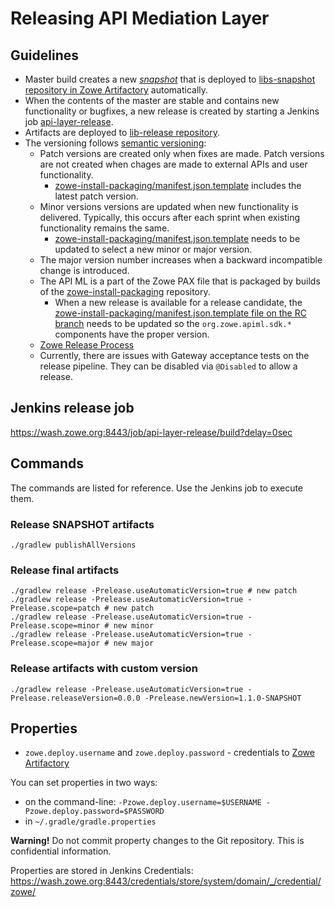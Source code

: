# Releasing API Mediation Layer

## Guidelines

- Master build creates a new [_snapshot_](https://stackoverflow.com/questions/5901378/what-exactly-is-a-maven-snapshot-and-why-do-we-need-it) that is deployed to [libs-snapshot repository in Zowe Artifactory](https://zowe.jfrog.io/zowe/libs-snapshot/org/zowe/apiml/sdk/ ) automatically.
- When the contents of the master are stable and contains new functionality or bugfixes, a new release is created by starting a Jenkins job [api-layer-release](https://wash.zowe.org:8443/job/api-layer-release/build?delay=0sec).
- Artifacts are deployed to [lib-release repository](https://zowe.jfrog.io/zowe/libs-release/org/zowe/apiml/sdk/).
- The versioning follows [semantic versioning](https://semver.org/):
  - Patch versions are created only when fixes are made. Patch versions are not created when chages are made to external APIs and user functionality.
    - [zowe-install-packaging/manifest.json.template](https://github.com/zowe/zowe-install-packaging/blob/master/manifest.json.template) includes the latest patch version.
  - Minor versions versions are updated when new functionality is delivered. Typically, this occurs after each sprint when existing functionality remains the same.
    - [zowe-install-packaging/manifest.json.template](https://github.com/zowe/zowe-install-packaging/blob/master/manifest.json.template) needs to be updated to select a new minor or major version.
  - The major version number increases when a backward incompatible change is introduced.
  - The API ML is a part of the Zowe PAX file that is packaged by builds of the [zowe-install-packaging](https://github.com/zowe/zowe-install-packaging/) repository.
    - When a new release is available for a release candidate, the [zowe-install-packaging/manifest.json.template file on the RC branch](https://github.com/zowe/zowe-install-packaging/blob/rc/manifest.json.template) needs to be updated so the `org.zowe.apiml.sdk.*` components have the proper version.
  - [Zowe Release Process](https://github.com/zowe/zlc/blob/master/process/release.md)
  - Currently, there are issues with Gateway acceptance tests on the release pipeline. They can be disabled via `@Disabled` to allow a release.

## Jenkins release job

https://wash.zowe.org:8443/job/api-layer-release/build?delay=0sec

## Commands

The commands are listed for reference. Use the Jenkins job to execute them.

### Release SNAPSHOT artifacts

```shell
./gradlew publishAllVersions
```

### Release final artifacts

```shell
./gradlew release -Prelease.useAutomaticVersion=true # new patch
./gradlew release -Prelease.useAutomaticVersion=true -Prelease.scope=patch # new patch
./gradlew release -Prelease.useAutomaticVersion=true -Prelease.scope=minor # new minor
./gradlew release -Prelease.useAutomaticVersion=true -Prelease.scope=major # new major
```

### Release artifacts with custom version

```shell
./gradlew release -Prelease.useAutomaticVersion=true -Prelease.releaseVersion=0.0.0 -Prelease.newVersion=1.1.0-SNAPSHOT
```

## Properties

- `zowe.deploy.username` and `zowe.deploy.password` - credentials to [Zowe Artifactory](https://zowe.jfrog.io/)

You can set properties in two ways:

- on the command-line: `-Pzowe.deploy.username=$USERNAME -Pzowe.deploy.password=$PASSWORD`
- in `~/.gradle/gradle.properties`

**Warning!** Do not commit property changes to the Git repository. This is confidential information.

Properties are stored in Jenkins Credentials: https://wash.zowe.org:8443/credentials/store/system/domain/_/credential/zowe/

